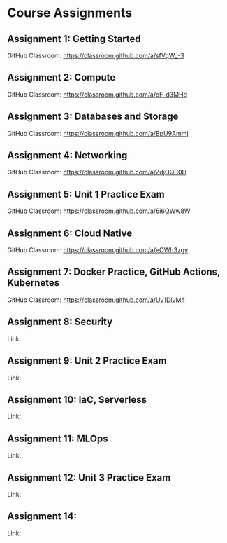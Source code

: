 # Course Assignments

## Assignment 1: Getting Started
GitHub Classroom: https://classroom.github.com/a/sfVqW_-3 

## Assignment 2: Compute
GitHub Classroom: https://classroom.github.com/a/oF-d3MHd 

## Assignment 3: Databases and Storage
GitHub Classroom: https://classroom.github.com/a/BpU9Ammj

## Assignment 4: Networking
GitHub Classroom: https://classroom.github.com/a/ZdjOQB0H 

## Assignment 5: Unit 1 Practice Exam
GitHub Classroom: https://classroom.github.com/a/6i6QWw8W

## Assignment 6: Cloud Native
GitHub Classroom: https://classroom.github.com/a/eOWh3zgy 

## Assignment 7: Docker Practice, GitHub Actions, Kubernetes
GitHub Classroom: https://classroom.github.com/a/Uv1DlvM4 

## Assignment 8: Security
Link:

## Assignment 9: Unit 2 Practice Exam
Link:

## Assignment 10: IaC, Serverless
Link:

## Assignment 11: MLOps
Link:

## Assignment 12: Unit 3 Practice Exam
Link:

## Assignment 14: 
Link:
